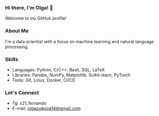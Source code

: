 ### Hi there, I'm Olga! 👋

<!--
**Olga9913/Olga9913** is a ✨ _special_ ✨ repository because its `README.md` (this file) appears on your GitHub profile.

Here are some ideas to get you started:

- 🔭 I’m currently working on ...
- 🌱 I’m currently learning ...
- 👯 I’m looking to collaborate on ...
- 🤔 I’m looking for help with ...
- 💬 Ask me about ...
- 📫 How to reach me: ...
- 😄 Pronouns: ...
- ⚡ Fun fact: ...
-->

Welcome to my GitHub profile!

### About Me

I'm a data scientist with a focus on machine learning and natural language processing.
### Skills

- Languages: Python, C/C++, Bash, SQL, LaTeX
- Libraries: Pandas, NumPy, Matplotlib, Scikit-learn, PyTorch
- Tools: Git, Linux, Docker, CI/CD

### Let's Connect

- Tg: s21_fernando
- E-mail: olgazuikova14@gmail.com
